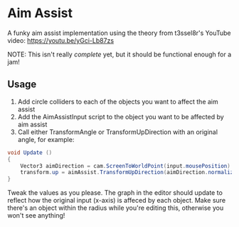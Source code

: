 # Aim Assist
A funky aim assist implementation using the theory from t3ssel8r's YouTube video: https://youtu.be/yGci-Lb87zs

NOTE: This isn't really _complete_ yet, but it should be functional enough for a jam!

## Usage
1. Add circle colliders to each of the objects you want to affect the aim assist
2. Add the AimAssistInput script to the object you want to be affected by aim assist
3. Call either TransformAngle or TransformUpDirection with an original angle, for example:
```csharp
void Update ()
{
    Vector3 aimDirection = cam.ScreenToWorldPoint(input.mousePosition) - transform.position;
    transform.up = aimAssist.TransformUpDirection(aimDirection.normalized);
}
```

Tweak the values as you please. The graph in the editor should update to reflect how the original input (x-axis) is affeced by each object. Make sure there's an object within the radius while you're editing this, otherwise you won't see anything!